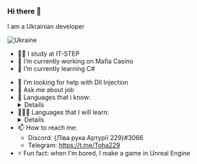 ### Hi there 👋
I am a Ukrainian developer <br />

![Ukraine](https://media.discordapp.net/attachments/648076263654948884/1017028767769710643/Ukraine.png)

- 👨‍🎓 I study at IT-STEP
- 🔭 I’m currently working on Mafia Casino
- 🌱 I’m currently learning C#
<!-- - 👯 I’m looking to collaborate on ... -->
- 🤔 I’m looking for help with Dll Injection
- 💬 Ask me about job
- 🧠 Languages that i know:
    <details>
    - C# (preferred) <br/>
    - C++ <br/>
    - SQL <br/>
    - LINQ <br/>
    - WPF (preferred) <br/>
    - WF <br/>
    - UML <br/>
    - Python (low level)</details>
- 🏋🏿‍♂️ Languages that I will learn:
    <details>
    - PhP <br/>
    - Java <br/>
    - Java Script</details>
- 📫 How to reach me: 
    - Discord: {Ліва рука Артурії 229}#3066
    - Telegram: https://t.me/Toha229
- ⚡ Fun fact: when I'm bored, I make a game in Unreal Engine
 
